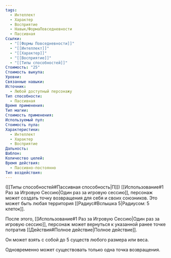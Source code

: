 ```yaml
---
tags:
  - Интеллект
  - Характер
  - Восприятие
  - Навык/ФормаПовседневности
  - Пассивная
Ссылки:
  - "[[Формы Повседневности]]"
  - "[[Интеллект]]"
  - "[[Характер]]"
  - "[[Восприятие]]"
  - "[[Типы способностей]]"
Стоимость: "25"
Стоимость выкупа: 
Уровни: 
Связанные навыки: 
Источник:
  - Любой доступный персонажу
Тип способности:
  - Пассивная
Время применения: 
Тип магии: 
Стоимость применения: 
Используемый пул: 
Стоимость пула: 
Характеристики:
  - Интеллект
  - Характер
  - Восприятие
Дальность: 
Шаблон: 
Количество целей: 
Время действия:
  - Пассивно-постоянно
Тип воздействия:
---
```

([[Типы способностей#Пассивная способность|П]]) [[Использование#1 Раз за Игровую Сессию|Один раз за игровую сессию]], персонаж может создать точку возвращения для себя и своих союзников. Это может быть любая территория [[Радиус#Вспышка 5|Радиусом: 5 клеток]].

После этого, [[Использование#1 Раз за Игровую Сессию|Один раз за игровую сессию]], персонаж может вернуться к указанной ранее точке потратив [[Действия#Полное действие|Полное действие]].

Он может взять с собой до 5 существ любого размера или веса. 

Одновременно может существовать только одна точка возвращения. 